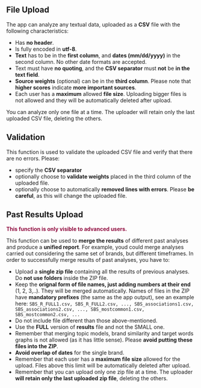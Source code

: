 ## File Upload
The app can analyze any textual data, uploaded as a **CSV** file with the following characteristics:

- Has **no header**.
- Is fully encoded in **utf-8**.
- **Text** has to be in the **first column**, and **dates (mm/dd/yyyy)** in the second column. No other date formats are accepted. 
- Text must have **no quoting**, and the **CSV separator** must **not** be **in the text field**.
- **Source weights** (optional) can be in the **third column**. Please note that **higher scores** indicate **more important sources**.
- Each user has a **maximum** allowed **file size**. Uploading bigger files is not allowed and they will be automatically deleted after upload.

You can analyze only one file at a time. The uploader will retain only the last uploaded CSV file, deleting the others.

## Validation
This function is used to validate the uploaded CSV file and verify that there are no errors. Please:

- specify the **CSV separator**
- optionally choose to **validate weights** placed in the third column of the uploaded file.
- optionally choose to automatically **removed lines with errors**. Please **be careful**, as this will change the uploaded file.

## Past Results Upload
<span style="color:#900C3F">**This function is only visible to advanced users.**</span>

This function can be used to **merge the results** of different past analyses and produce a **unified report**. For example, youd could merge analyses carried out considering the same set of brands, but different timeframes.
In order to successfully merge results of past analyses, you have to:

- Upload a **single zip file** containing all the results of previous analyses. Do **not use folders** inside the ZIP file.
- Keep the **orignal form of file names, just adding numbers at their end** (1, 2, 3,..). They will be merged automatically. Names of files in the ZIP have **mandatory prefixes** (the same as the app output), see an example here: `SBS_R_FULL1.csv, SBS_R_FULL2.csv, ..., SBS_associations1.csv, SBS_associations2.csv, ..., SBS_mostcommon1.csv, SBS_mostcommon2.csv, ...`
- Do not include file different than those above-mentioned.
- Use the **FULL** version of **results** file and not the SMALL one.
- Remember that merging topic models, brand similarity and target words graphs is not allowed (as it has little sense). Please **avoid putting these files into the ZIP**.
- **Avoid overlap of dates** for the single brand.
- Remember that each user has a **maximum file size** allowed for the upload. Files above this limit will be automatically deleted after upload.
- Remember that you can upload only one zip file at a time. The uploader **will retain only the last uploaded zip file**, deleting the others.



